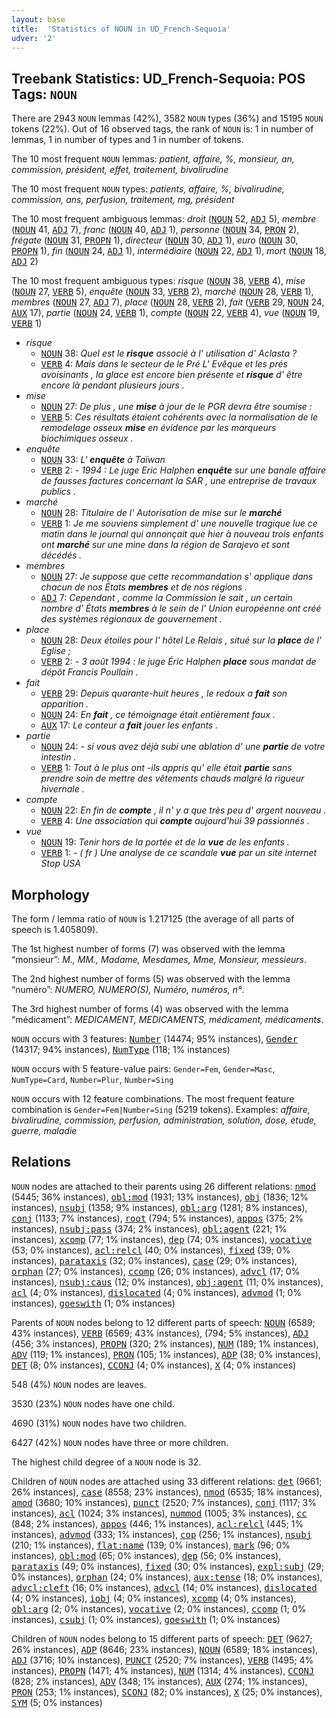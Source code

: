 ```yaml
---
layout: base
title:  'Statistics of NOUN in UD_French-Sequoia'
udver: '2'
---
```


## Treebank Statistics: UD_French-Sequoia: POS Tags: `NOUN`

There are 2943 `NOUN` lemmas (42%), 3582 `NOUN` types (36%) and 15195 `NOUN` tokens (22%).
Out of 16 observed tags, the rank of `NOUN` is: 1 in number of lemmas, 1 in number of types and 1 in number of tokens.

The 10 most frequent `NOUN` lemmas: <em>patient, affaire, %, monsieur, an, commission, président, effet, traitement, bivalirudine</em>

The 10 most frequent `NOUN` types:  <em>patients, affaire, %, bivalirudine, commission, ans, perfusion, traitement, mg, président</em>

The 10 most frequent ambiguous lemmas: <em>droit</em> (<tt><a href="fr_sequoia-pos-NOUN.html">NOUN</a></tt> 52, <tt><a href="fr_sequoia-pos-ADJ.html">ADJ</a></tt> 5), <em>membre</em> (<tt><a href="fr_sequoia-pos-NOUN.html">NOUN</a></tt> 41, <tt><a href="fr_sequoia-pos-ADJ.html">ADJ</a></tt> 7), <em>franc</em> (<tt><a href="fr_sequoia-pos-NOUN.html">NOUN</a></tt> 40, <tt><a href="fr_sequoia-pos-ADJ.html">ADJ</a></tt> 1), <em>personne</em> (<tt><a href="fr_sequoia-pos-NOUN.html">NOUN</a></tt> 34, <tt><a href="fr_sequoia-pos-PRON.html">PRON</a></tt> 2), <em>frégate</em> (<tt><a href="fr_sequoia-pos-NOUN.html">NOUN</a></tt> 31, <tt><a href="fr_sequoia-pos-PROPN.html">PROPN</a></tt> 1), <em>directeur</em> (<tt><a href="fr_sequoia-pos-NOUN.html">NOUN</a></tt> 30, <tt><a href="fr_sequoia-pos-ADJ.html">ADJ</a></tt> 1), <em>euro</em> (<tt><a href="fr_sequoia-pos-NOUN.html">NOUN</a></tt> 30, <tt><a href="fr_sequoia-pos-PROPN.html">PROPN</a></tt> 1), <em>fin</em> (<tt><a href="fr_sequoia-pos-NOUN.html">NOUN</a></tt> 24, <tt><a href="fr_sequoia-pos-ADJ.html">ADJ</a></tt> 1), <em>intermédiaire</em> (<tt><a href="fr_sequoia-pos-NOUN.html">NOUN</a></tt> 22, <tt><a href="fr_sequoia-pos-ADJ.html">ADJ</a></tt> 1), <em>mort</em> (<tt><a href="fr_sequoia-pos-NOUN.html">NOUN</a></tt> 18, <tt><a href="fr_sequoia-pos-ADJ.html">ADJ</a></tt> 2)

The 10 most frequent ambiguous types:  <em>risque</em> (<tt><a href="fr_sequoia-pos-NOUN.html">NOUN</a></tt> 38, <tt><a href="fr_sequoia-pos-VERB.html">VERB</a></tt> 4), <em>mise</em> (<tt><a href="fr_sequoia-pos-NOUN.html">NOUN</a></tt> 27, <tt><a href="fr_sequoia-pos-VERB.html">VERB</a></tt> 5), <em>enquête</em> (<tt><a href="fr_sequoia-pos-NOUN.html">NOUN</a></tt> 33, <tt><a href="fr_sequoia-pos-VERB.html">VERB</a></tt> 2), <em>marché</em> (<tt><a href="fr_sequoia-pos-NOUN.html">NOUN</a></tt> 28, <tt><a href="fr_sequoia-pos-VERB.html">VERB</a></tt> 1), <em>membres</em> (<tt><a href="fr_sequoia-pos-NOUN.html">NOUN</a></tt> 27, <tt><a href="fr_sequoia-pos-ADJ.html">ADJ</a></tt> 7), <em>place</em> (<tt><a href="fr_sequoia-pos-NOUN.html">NOUN</a></tt> 28, <tt><a href="fr_sequoia-pos-VERB.html">VERB</a></tt> 2), <em>fait</em> (<tt><a href="fr_sequoia-pos-VERB.html">VERB</a></tt> 29, <tt><a href="fr_sequoia-pos-NOUN.html">NOUN</a></tt> 24, <tt><a href="fr_sequoia-pos-AUX.html">AUX</a></tt> 17), <em>partie</em> (<tt><a href="fr_sequoia-pos-NOUN.html">NOUN</a></tt> 24, <tt><a href="fr_sequoia-pos-VERB.html">VERB</a></tt> 1), <em>compte</em> (<tt><a href="fr_sequoia-pos-NOUN.html">NOUN</a></tt> 22, <tt><a href="fr_sequoia-pos-VERB.html">VERB</a></tt> 4), <em>vue</em> (<tt><a href="fr_sequoia-pos-NOUN.html">NOUN</a></tt> 19, <tt><a href="fr_sequoia-pos-VERB.html">VERB</a></tt> 1)


* <em>risque</em>
  * <tt><a href="fr_sequoia-pos-NOUN.html">NOUN</a></tt> 38: <em>Quel est le <b>risque</b> associé à l' utilisation d' Aclasta ?</em>
  * <tt><a href="fr_sequoia-pos-VERB.html">VERB</a></tt> 4: <em>Mais dans le secteur de le Pré L' Evêque et les prés avoisinants , la glace est encore bien présente et <b>risque</b> d' être encore là pendant plusieurs jours .</em>
* <em>mise</em>
  * <tt><a href="fr_sequoia-pos-NOUN.html">NOUN</a></tt> 27: <em>De plus , une <b>mise</b> à jour de le PGR devra être soumise :</em>
  * <tt><a href="fr_sequoia-pos-VERB.html">VERB</a></tt> 5: <em>Ces résultats étaient cohérents avec la normalisation de le remodelage osseux <b>mise</b> en évidence par les marqueurs biochimiques osseux .</em>
* <em>enquête</em>
  * <tt><a href="fr_sequoia-pos-NOUN.html">NOUN</a></tt> 33: <em>L' <b>enquête</b> à Taïwan</em>
  * <tt><a href="fr_sequoia-pos-VERB.html">VERB</a></tt> 2: <em>- 1994 : Le juge Eric Halphen <b>enquête</b> sur une banale affaire de fausses factures concernant la SAR , une entreprise de travaux publics .</em>
* <em>marché</em>
  * <tt><a href="fr_sequoia-pos-NOUN.html">NOUN</a></tt> 28: <em>Titulaire de l' Autorisation de mise sur le <b>marché</b></em>
  * <tt><a href="fr_sequoia-pos-VERB.html">VERB</a></tt> 1: <em>Je me souviens simplement d' une nouvelle tragique lue ce matin dans le journal qui annonçait que hier à nouveau trois enfants ont <b>marché</b> sur une mine dans la région de Sarajevo et sont décédés .</em>
* <em>membres</em>
  * <tt><a href="fr_sequoia-pos-NOUN.html">NOUN</a></tt> 27: <em>Je suppose que cette recommandation s' applique dans chacun de nos États <b>membres</b> et de nos régions .</em>
  * <tt><a href="fr_sequoia-pos-ADJ.html">ADJ</a></tt> 7: <em>Cependant , comme la Commission le sait , un certain nombre d' États <b>membres</b> à le sein de l' Union européenne ont créé des systèmes régionaux de gouvernement .</em>
* <em>place</em>
  * <tt><a href="fr_sequoia-pos-NOUN.html">NOUN</a></tt> 28: <em>Deux étoiles pour l' hôtel Le Relais , situé sur la <b>place</b> de l' Eglise ;</em>
  * <tt><a href="fr_sequoia-pos-VERB.html">VERB</a></tt> 2: <em>- 3 août 1994 : le juge Éric Halphen <b>place</b> sous mandat de dépôt Francis Poullain .</em>
* <em>fait</em>
  * <tt><a href="fr_sequoia-pos-VERB.html">VERB</a></tt> 29: <em>Depuis quarante-huit heures , le redoux a <b>fait</b> son apparition .</em>
  * <tt><a href="fr_sequoia-pos-NOUN.html">NOUN</a></tt> 24: <em>En <b>fait</b> , ce témoignage était entièrement faux .</em>
  * <tt><a href="fr_sequoia-pos-AUX.html">AUX</a></tt> 17: <em>Le conteur a <b>fait</b> jouer les enfants .</em>
* <em>partie</em>
  * <tt><a href="fr_sequoia-pos-NOUN.html">NOUN</a></tt> 24: <em>- si vous avez déjà subi une ablation d' une <b>partie</b> de votre intestin .</em>
  * <tt><a href="fr_sequoia-pos-VERB.html">VERB</a></tt> 1: <em>Tout à le plus ont -ils appris qu' elle était <b>partie</b> sans prendre soin de mettre des vêtements chauds malgré la rigueur hivernale .</em>
* <em>compte</em>
  * <tt><a href="fr_sequoia-pos-NOUN.html">NOUN</a></tt> 22: <em>En fin de <b>compte</b> , il n' y a que très peu d' argent nouveau .</em>
  * <tt><a href="fr_sequoia-pos-VERB.html">VERB</a></tt> 4: <em>Une association qui <b>compte</b> aujourd'hui 39 passionnés .</em>
* <em>vue</em>
  * <tt><a href="fr_sequoia-pos-NOUN.html">NOUN</a></tt> 19: <em>Tenir hors de la portée et de la <b>vue</b> de les enfants .</em>
  * <tt><a href="fr_sequoia-pos-VERB.html">VERB</a></tt> 1: <em>- ( fr ) Une analyse de ce scandale <b>vue</b> par un site internet Stop USA</em>

## Morphology

The form / lemma ratio of `NOUN` is 1.217125 (the average of all parts of speech is 1.405809).

The 1st highest number of forms (7) was observed with the lemma “monsieur”: <em>M., MM., Madame, Mesdames, Mme, Monsieur, messieurs</em>.

The 2nd highest number of forms (5) was observed with the lemma “numéro”: <em>NUMERO, NUMERO(S), Numéro, numéros, n°</em>.

The 3rd highest number of forms (4) was observed with the lemma “médicament”: <em>MEDICAMENT, MEDICAMENTS, médicament, médicaments</em>.

`NOUN` occurs with 3 features: <tt><a href="fr_sequoia-feat-Number.html">Number</a></tt> (14474; 95% instances), <tt><a href="fr_sequoia-feat-Gender.html">Gender</a></tt> (14317; 94% instances), <tt><a href="fr_sequoia-feat-NumType.html">NumType</a></tt> (118; 1% instances)

`NOUN` occurs with 5 feature-value pairs: `Gender=Fem`, `Gender=Masc`, `NumType=Card`, `Number=Plur`, `Number=Sing`

`NOUN` occurs with 12 feature combinations.
The most frequent feature combination is `Gender=Fem|Number=Sing` (5219 tokens).
Examples: <em>affaire, bivalirudine, commission, perfusion, administration, solution, dose, étude, guerre, maladie</em>


## Relations

`NOUN` nodes are attached to their parents using 26 different relations: <tt><a href="fr_sequoia-dep-nmod.html">nmod</a></tt> (5445; 36% instances), <tt><a href="fr_sequoia-dep-obl-mod.html">obl:mod</a></tt> (1931; 13% instances), <tt><a href="fr_sequoia-dep-obj.html">obj</a></tt> (1836; 12% instances), <tt><a href="fr_sequoia-dep-nsubj.html">nsubj</a></tt> (1358; 9% instances), <tt><a href="fr_sequoia-dep-obl-arg.html">obl:arg</a></tt> (1281; 8% instances), <tt><a href="fr_sequoia-dep-conj.html">conj</a></tt> (1133; 7% instances), <tt><a href="fr_sequoia-dep-root.html">root</a></tt> (794; 5% instances), <tt><a href="fr_sequoia-dep-appos.html">appos</a></tt> (375; 2% instances), <tt><a href="fr_sequoia-dep-nsubj-pass.html">nsubj:pass</a></tt> (374; 2% instances), <tt><a href="fr_sequoia-dep-obl-agent.html">obl:agent</a></tt> (221; 1% instances), <tt><a href="fr_sequoia-dep-xcomp.html">xcomp</a></tt> (77; 1% instances), <tt><a href="fr_sequoia-dep-dep.html">dep</a></tt> (74; 0% instances), <tt><a href="fr_sequoia-dep-vocative.html">vocative</a></tt> (53; 0% instances), <tt><a href="fr_sequoia-dep-acl-relcl.html">acl:relcl</a></tt> (40; 0% instances), <tt><a href="fr_sequoia-dep-fixed.html">fixed</a></tt> (39; 0% instances), <tt><a href="fr_sequoia-dep-parataxis.html">parataxis</a></tt> (32; 0% instances), <tt><a href="fr_sequoia-dep-case.html">case</a></tt> (29; 0% instances), <tt><a href="fr_sequoia-dep-orphan.html">orphan</a></tt> (27; 0% instances), <tt><a href="fr_sequoia-dep-ccomp.html">ccomp</a></tt> (26; 0% instances), <tt><a href="fr_sequoia-dep-advcl.html">advcl</a></tt> (17; 0% instances), <tt><a href="fr_sequoia-dep-nsubj-caus.html">nsubj:caus</a></tt> (12; 0% instances), <tt><a href="fr_sequoia-dep-obj-agent.html">obj:agent</a></tt> (11; 0% instances), <tt><a href="fr_sequoia-dep-acl.html">acl</a></tt> (4; 0% instances), <tt><a href="fr_sequoia-dep-dislocated.html">dislocated</a></tt> (4; 0% instances), <tt><a href="fr_sequoia-dep-advmod.html">advmod</a></tt> (1; 0% instances), <tt><a href="fr_sequoia-dep-goeswith.html">goeswith</a></tt> (1; 0% instances)

Parents of `NOUN` nodes belong to 12 different parts of speech: <tt><a href="fr_sequoia-pos-NOUN.html">NOUN</a></tt> (6589; 43% instances), <tt><a href="fr_sequoia-pos-VERB.html">VERB</a></tt> (6569; 43% instances),  (794; 5% instances), <tt><a href="fr_sequoia-pos-ADJ.html">ADJ</a></tt> (456; 3% instances), <tt><a href="fr_sequoia-pos-PROPN.html">PROPN</a></tt> (320; 2% instances), <tt><a href="fr_sequoia-pos-NUM.html">NUM</a></tt> (189; 1% instances), <tt><a href="fr_sequoia-pos-ADV.html">ADV</a></tt> (119; 1% instances), <tt><a href="fr_sequoia-pos-PRON.html">PRON</a></tt> (105; 1% instances), <tt><a href="fr_sequoia-pos-ADP.html">ADP</a></tt> (38; 0% instances), <tt><a href="fr_sequoia-pos-DET.html">DET</a></tt> (8; 0% instances), <tt><a href="fr_sequoia-pos-CCONJ.html">CCONJ</a></tt> (4; 0% instances), <tt><a href="fr_sequoia-pos-X.html">X</a></tt> (4; 0% instances)

548 (4%) `NOUN` nodes are leaves.

3530 (23%) `NOUN` nodes have one child.

4690 (31%) `NOUN` nodes have two children.

6427 (42%) `NOUN` nodes have three or more children.

The highest child degree of a `NOUN` node is 32.

Children of `NOUN` nodes are attached using 33 different relations: <tt><a href="fr_sequoia-dep-det.html">det</a></tt> (9661; 26% instances), <tt><a href="fr_sequoia-dep-case.html">case</a></tt> (8558; 23% instances), <tt><a href="fr_sequoia-dep-nmod.html">nmod</a></tt> (6535; 18% instances), <tt><a href="fr_sequoia-dep-amod.html">amod</a></tt> (3680; 10% instances), <tt><a href="fr_sequoia-dep-punct.html">punct</a></tt> (2520; 7% instances), <tt><a href="fr_sequoia-dep-conj.html">conj</a></tt> (1117; 3% instances), <tt><a href="fr_sequoia-dep-acl.html">acl</a></tt> (1024; 3% instances), <tt><a href="fr_sequoia-dep-nummod.html">nummod</a></tt> (1005; 3% instances), <tt><a href="fr_sequoia-dep-cc.html">cc</a></tt> (848; 2% instances), <tt><a href="fr_sequoia-dep-appos.html">appos</a></tt> (446; 1% instances), <tt><a href="fr_sequoia-dep-acl-relcl.html">acl:relcl</a></tt> (445; 1% instances), <tt><a href="fr_sequoia-dep-advmod.html">advmod</a></tt> (333; 1% instances), <tt><a href="fr_sequoia-dep-cop.html">cop</a></tt> (256; 1% instances), <tt><a href="fr_sequoia-dep-nsubj.html">nsubj</a></tt> (210; 1% instances), <tt><a href="fr_sequoia-dep-flat-name.html">flat:name</a></tt> (139; 0% instances), <tt><a href="fr_sequoia-dep-mark.html">mark</a></tt> (96; 0% instances), <tt><a href="fr_sequoia-dep-obl-mod.html">obl:mod</a></tt> (65; 0% instances), <tt><a href="fr_sequoia-dep-dep.html">dep</a></tt> (56; 0% instances), <tt><a href="fr_sequoia-dep-parataxis.html">parataxis</a></tt> (49; 0% instances), <tt><a href="fr_sequoia-dep-fixed.html">fixed</a></tt> (30; 0% instances), <tt><a href="fr_sequoia-dep-expl-subj.html">expl:subj</a></tt> (29; 0% instances), <tt><a href="fr_sequoia-dep-orphan.html">orphan</a></tt> (24; 0% instances), <tt><a href="fr_sequoia-dep-aux-tense.html">aux:tense</a></tt> (18; 0% instances), <tt><a href="fr_sequoia-dep-advcl-cleft.html">advcl:cleft</a></tt> (16; 0% instances), <tt><a href="fr_sequoia-dep-advcl.html">advcl</a></tt> (14; 0% instances), <tt><a href="fr_sequoia-dep-dislocated.html">dislocated</a></tt> (4; 0% instances), <tt><a href="fr_sequoia-dep-iobj.html">iobj</a></tt> (4; 0% instances), <tt><a href="fr_sequoia-dep-xcomp.html">xcomp</a></tt> (4; 0% instances), <tt><a href="fr_sequoia-dep-obl-arg.html">obl:arg</a></tt> (2; 0% instances), <tt><a href="fr_sequoia-dep-vocative.html">vocative</a></tt> (2; 0% instances), <tt><a href="fr_sequoia-dep-ccomp.html">ccomp</a></tt> (1; 0% instances), <tt><a href="fr_sequoia-dep-csubj.html">csubj</a></tt> (1; 0% instances), <tt><a href="fr_sequoia-dep-goeswith.html">goeswith</a></tt> (1; 0% instances)

Children of `NOUN` nodes belong to 15 different parts of speech: <tt><a href="fr_sequoia-pos-DET.html">DET</a></tt> (9627; 26% instances), <tt><a href="fr_sequoia-pos-ADP.html">ADP</a></tt> (8646; 23% instances), <tt><a href="fr_sequoia-pos-NOUN.html">NOUN</a></tt> (6589; 18% instances), <tt><a href="fr_sequoia-pos-ADJ.html">ADJ</a></tt> (3716; 10% instances), <tt><a href="fr_sequoia-pos-PUNCT.html">PUNCT</a></tt> (2520; 7% instances), <tt><a href="fr_sequoia-pos-VERB.html">VERB</a></tt> (1495; 4% instances), <tt><a href="fr_sequoia-pos-PROPN.html">PROPN</a></tt> (1471; 4% instances), <tt><a href="fr_sequoia-pos-NUM.html">NUM</a></tt> (1314; 4% instances), <tt><a href="fr_sequoia-pos-CCONJ.html">CCONJ</a></tt> (828; 2% instances), <tt><a href="fr_sequoia-pos-ADV.html">ADV</a></tt> (348; 1% instances), <tt><a href="fr_sequoia-pos-AUX.html">AUX</a></tt> (274; 1% instances), <tt><a href="fr_sequoia-pos-PRON.html">PRON</a></tt> (253; 1% instances), <tt><a href="fr_sequoia-pos-SCONJ.html">SCONJ</a></tt> (82; 0% instances), <tt><a href="fr_sequoia-pos-X.html">X</a></tt> (25; 0% instances), <tt><a href="fr_sequoia-pos-SYM.html">SYM</a></tt> (5; 0% instances)

